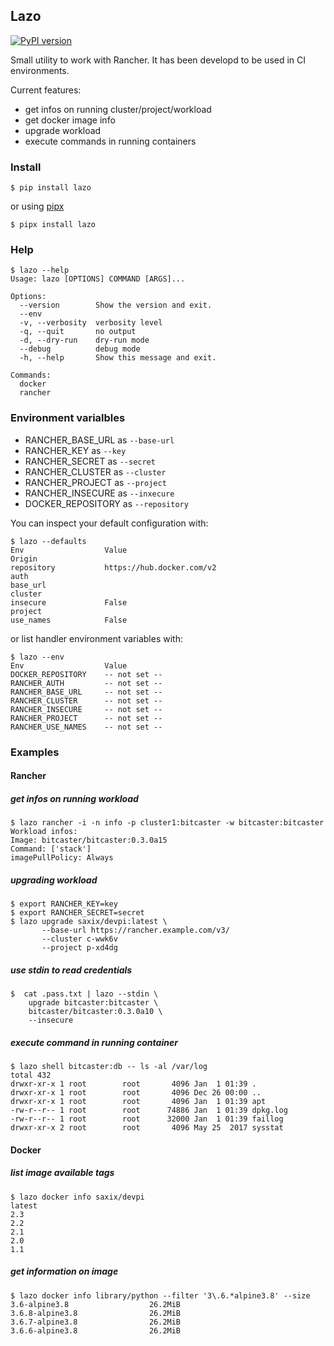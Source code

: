 ## Lazo

[![PyPI version](https://badge.fury.io/py/lazo.svg)](https://badge.fury.io/py/lazo)

Small utility to work with Rancher. It has been developd to be used in CI environments.

Current features:

 - get infos on running cluster/project/workload
 - get docker image info
 - upgrade workload 
 - execute commands in running containers
 
  
### Install

    $ pip install lazo
    
or using [pipx](https://pypi.org/project/pipx/) 

    $ pipx install lazo
    
### Help        
        
    $ lazo --help
    Usage: lazo [OPTIONS] COMMAND [ARGS]...
    
    Options:
      --version        Show the version and exit.
      --env
      -v, --verbosity  verbosity level
      -q, --quit       no output
      -d, --dry-run    dry-run mode
      --debug          debug mode
      -h, --help       Show this message and exit.
    
    Commands:
      docker
      rancher    


### Environment varialbles      

- RANCHER_BASE_URL as `--base-url`
- RANCHER_KEY as `--key`
- RANCHER_SECRET as `--secret`
- RANCHER_CLUSTER as `--cluster`
- RANCHER_PROJECT as `--project`
- RANCHER_INSECURE as `--inxecure`
- DOCKER_REPOSITORY as `--repository`

You can inspect your default configuration with:

    $ lazo --defaults
    Env                  Value                                              Origin
    repository           https://hub.docker.com/v2
    auth
    base_url
    cluster
    insecure             False
    project
    use_names            False
    
or list handler environment variables with:

    $ lazo --env
    Env                  Value
    DOCKER_REPOSITORY    -- not set --
    RANCHER_AUTH         -- not set --
    RANCHER_BASE_URL     -- not set --
    RANCHER_CLUSTER      -- not set --
    RANCHER_INSECURE     -- not set --
    RANCHER_PROJECT      -- not set --
    RANCHER_USE_NAMES    -- not set --      


### Examples

#### Rancher

##### get infos on running workload
      
    $ lazo rancher -i -n info -p cluster1:bitcaster -w bitcaster:bitcaster
    Workload infos:
    Image: bitcaster/bitcaster:0.3.0a15
    Command: ['stack']
    imagePullPolicy: Always    

##### upgrading workload

    $ export RANCHER_KEY=key
    $ export RANCHER_SECRET=secret
    $ lazo upgrade saxix/devpi:latest \
           --base-url https://rancher.example.com/v3/
           --cluster c-wwk6v
           --project p-xd4dg
 
##### use stdin to read credentials

    $  cat .pass.txt | lazo --stdin \
        upgrade bitcaster:bitcaster \
        bitcaster/bitcaster:0.3.0a10 \
        --insecure

##### execute command in running container

    $ lazo shell bitcaster:db -- ls -al /var/log
    total 432
    drwxr-xr-x 1 root        root       4096 Jan  1 01:39 .
    drwxr-xr-x 1 root        root       4096 Dec 26 00:00 ..
    drwxr-xr-x 1 root        root       4096 Jan  1 01:39 apt
    -rw-r--r-- 1 root        root      74886 Jan  1 01:39 dpkg.log
    -rw-r--r-- 1 root        root      32000 Jan  1 01:39 faillog
    drwxr-xr-x 2 root        root       4096 May 25  2017 sysstat


#### Docker

##### list image available tags

    $ lazo docker info saxix/devpi
    latest
    2.3
    2.2
    2.1
    2.0
    1.1

##### get information on image

    $ lazo docker info library/python --filter '3\.6.*alpine3.8' --size
    3.6-alpine3.8                  26.2MiB
    3.6.8-alpine3.8                26.2MiB
    3.6.7-alpine3.8                26.2MiB
    3.6.6-alpine3.8                26.2MiB
